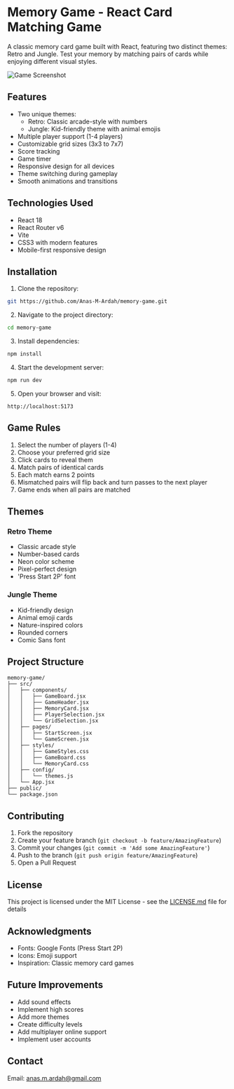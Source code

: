# Memory Game - React Card Matching Game

A classic memory card game built with React, featuring two distinct themes: Retro and Jungle. Test your memory by matching pairs of cards while enjoying different visual styles.

![Game Screenshot](https://i.ibb.co/KcqkHx28/screen3.png) 

## Features

- Two unique themes:
  - Retro: Classic arcade-style with numbers
  - Jungle: Kid-friendly theme with animal emojis
- Multiple player support (1-4 players)
- Customizable grid sizes (3x3 to 7x7)
- Score tracking
- Game timer
- Responsive design for all devices
- Theme switching during gameplay
- Smooth animations and transitions

## Technologies Used

- React 18
- React Router v6
- Vite
- CSS3 with modern features
- Mobile-first responsive design

## Installation

1. Clone the repository:
```bash
git https://github.com/Anas-M-Ardah/memory-game.git
```

2. Navigate to the project directory:
```bash
cd memory-game
```

3. Install dependencies:
```bash
npm install
```

4. Start the development server:
```bash
npm run dev
```

5. Open your browser and visit:
```
http://localhost:5173
```

## Game Rules

1. Select the number of players (1-4)
2. Choose your preferred grid size
3. Click cards to reveal them
4. Match pairs of identical cards
5. Each match earns 2 points
6. Mismatched pairs will flip back and turn passes to the next player
7. Game ends when all pairs are matched

## Themes

### Retro Theme
- Classic arcade style
- Number-based cards
- Neon color scheme
- Pixel-perfect design
- 'Press Start 2P' font

### Jungle Theme
- Kid-friendly design
- Animal emoji cards
- Nature-inspired colors
- Rounded corners
- Comic Sans font

## Project Structure

```
memory-game/
├── src/
│   ├── components/
│   │   ├── GameBoard.jsx
│   │   ├── GameHeader.jsx
│   │   ├── MemoryCard.jsx
│   │   ├── PlayerSelection.jsx
│   │   └── GridSelection.jsx
│   ├── pages/
│   │   ├── StartScreen.jsx
│   │   └── GameScreen.jsx
│   ├── styles/
│   │   ├── GameStyles.css
│   │   ├── GameBoard.css
│   │   └── MemoryCard.css
│   ├── config/
│   │   └── themes.js
│   └── App.jsx
├── public/
└── package.json
```

## Contributing

1. Fork the repository
2. Create your feature branch (`git checkout -b feature/AmazingFeature`)
3. Commit your changes (`git commit -m 'Add some AmazingFeature'`)
4. Push to the branch (`git push origin feature/AmazingFeature`)
5. Open a Pull Request

## License

This project is licensed under the MIT License - see the [LICENSE.md](LICENSE.md) file for details

## Acknowledgments

- Fonts: Google Fonts (Press Start 2P)
- Icons: Emoji support
- Inspiration: Classic memory card games

## Future Improvements

- Add sound effects
- Implement high scores
- Add more themes
- Create difficulty levels
- Add multiplayer online support
- Implement user accounts

## Contact

Email: [anas.m.ardah@gmail.com](mailto:anas.m.ardah@gmail.com)

